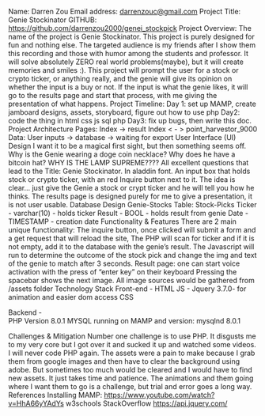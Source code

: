 Name: Darren Zou
Email address: darrenzouc@gmail.com
Project Title: Genie Stockinator
GITHUB: https://github.com/darrenzou2000/genei_stockpick
Project Overview: 
	The name of the project is Genie Stockinator. This project is purely designed for fun and nothing else. The targeted audience is my friends after I show them this recording and those with humor among the students and professor. It will solve absolutely ZERO real world problems(maybe), but it will create memories and smiles :).
	This project will prompt the user for a stock or crypto ticker, or anything really, and the genie will give its opinion on whether the input is a buy or not. 
	If the input is what the genie likes, it will go to the results page and start that process, with me giving the presentation of what happens.
Project Timeline: 
Day 1: set up MAMP, create jamboard designs, assets, storyboard, figure out how to use php
Day2: code the thing in html css js sql php
Day3: fix up bugs, then write this doc.
Project Architecture
Pages:
Index -> result
Index < - > point_harvestor_9000 
Data:
User inputs -> database -> waiting for export
User Interface (UI) Design
	I want it to be a magical first sight, but then something seems off. Why is the Genie wearing a doge coin necklace? Why does he have a bitcoin hat? WHY IS THE LAMP SUPREME???? All excellent questions that lead to the Title: Genie Stockinator. In aladdin font. An input box that holds stock or crypto ticker, with an red Inquire button next to it. The idea is clear… just give the Genie a stock or crypt ticker and he will tell you how he thinks.
	The results page is designed purely for me to give a presentation, it is not user usable.
Database Design
Genie-Stocks
	Table: Stock-Picks
		Ticker - varchar(10) - holds ticker
		Result - BOOL - holds result from genie
		Date - TIMESTAMP - creation date
Functionality & Features
There are 2 main unique functionality:
The inquire button, once clicked will submit a form and a get request that will reload the site,
The PHP will scan for ticker and if it is not empty, add it to the database with the genie’s result.
The Javascript will run to determine the outcome of the stock pick and change the img and text of the genie to match after 3 seconds.
Result page: one can start voice activation with the press of “enter key” on their keyboard
Pressing the spacebar shows the next image. 
All image sources would be gathered from /assets folder
Technology Stack
Front-end -
 HTML 
JS - Jquery 3.7.0- for animation and easier dom access
CSS

Backend - 	
PHP Version 8.0.1
MYSQL running on MAMP and version: mysqlnd 8.0.1

Challenges & Mitigation
Number one challenge is to use PHP. It disgusts me to my very core but I got over it and sucked it up and watched some videos. I will never code PHP again.
The assets were a pain to make because I grab them from google images and then have to clear the background using adobe. But sometimes too much would be cleared and I would have to find new assets. It just takes time and patience.
The animations and them going where I want them to go is a challenge, but trial and error goes a long way.
References
Installing MAMP:
https://www.youtube.com/watch?v=HhA66yYAdYs
w3schools 
StackOverflow
https://api.jquery.com/
